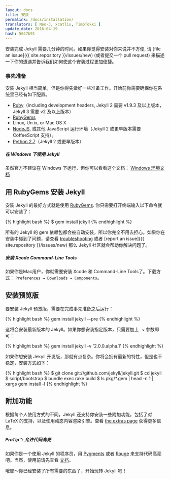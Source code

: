 ```yaml
---
layout: docs
title: 安装
permalink: /docs/installation/
translators: [ Neo-J, xcatliu, TimoTokki ]
update_date: 2016-04-19
hash: 5647b91
---
```


安装完成 Jekyll 需要几分钟的时间。如果你觉得安装对你来说并不方便, 请 [file an
issue]({{ site.repository }}/issues/new) (或者提交一个 pull request)
来描述一下你的遭遇并告诉我们如何使这个安装过程更加便捷。

### 事先准备

安装 Jekyll 相当简单，但是你得先做好一些准备工作。开始前你需要确保你在系统里已经有如下配置。

- [Ruby](http://www.ruby-lang.org/en/downloads/)（including development headers, Jekyll 2 需要 v1.9.3 及以上版本，Jekyll 3 需要 v2 及以上版本）
- [RubyGems](http://rubygems.org/pages/download)
- Linux, Un ix, or Mac OS X
- [NodeJS](http://nodejs.org), 或其他 JavaScript 运行环境（Jekyll 2 或更早版本需要 CoffeeScript 支持）。
- [Python 2.7](https://www.python.org/downloads/)（Jekyll 2 或更早版本）

<div class="note info">
  <h5>在 Windows 下使用 Jekyll</h5>
  <p>
    虽然官方不建议在 Windows 下运行，但你可以看看这个文档：
    <a href="../windows/#installation">Windows 环境文档</a>
  </p>
</div>

## 用 RubyGems 安装 Jekyll

安装 Jekyll 的最好方式就是使用
[RubyGems](http://rubygems.org/pages/download). 你只需要打开终端输入以下命令就可以安装了：

{% highlight bash %}
$ gem install jekyll
{% endhighlight %}

所有的 Jekyll 的 gem 依赖包都会被自动安装，所以你完全不用去担心。如果你在安装中碰到了问题，请查看 [troubleshooting](../troubleshooting/) 或者
[report an issue]({{ site.repository }}/issues/new) 那么 Jekyll 社区就会帮助你解决问题了。

<div class="note info">
  <h5>安装 Xcode Command-Line Tools</h5>
  <p>
    如果你是Mac用户，你就需要安装 Xcode 和 Command-Line Tools了。下载方式：
    <code>Preferences &#8594; Downloads &#8594; Components</code>。
  </p>
</div>

## 安装预览版

要安装 Jekyll 预览版，需要在完成事先准备之后运行：

{% highlight bash %}
gem install jekyll --pre
{% endhighlight %}

这将会安装最新版本的 Jekyll。如果你想安装指定版本，只需要加上 `-v` 参数即可：

{% highlight bash %}
gem install jekyll -v '2.0.0.alpha.1'
{% endhighlight %}

如果你想安装 Jekyll 开发版，那就有点复杂。你将会拥有最新的特性，但是也不稳定，安装方式如下：

{% highlight bash %}
$ git clone git://github.com/jekyll/jekyll.git
$ cd jekyll
$ script/bootstrap
$ bundle exec rake build
$ ls pkg/*.gem | head -n 1 | xargs gem install -l
{% endhighlight %}

## 附加功能

根据每个人使用方式的不同，Jekyll 还支持你安装一些附加功能。包括了对 LaTeX 的支持，以及使用动态内容渲染引擎。查看 [the extras page](../extras/) 获得更多信息。

<div class="note">
  <h5>ProTip™: 允许代码高亮</h5>
  <p>
    如果你是一个使用 Jekyll 的程序员，用 <a href="http://pygments.org/">Pygments</a>
    或者 <a href="https://github.com/jayferd/rouge">Rouge</a> 来支持代码高亮吧。当然，使用前请先查看
    <a href="../templates/#code_snippet_highlighting">文档</a>。
  </p>
</div>

哦耶～你已经安装了所有需要的东西了，开始玩转 Jekyll 吧！
